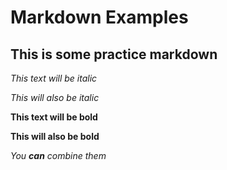 # Markdown Examples

## This is some practice markdown


*This text will be italic*


_This will also be italic_


**This text will be bold**


__This will also be bold__


_You **can** combine them_
